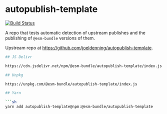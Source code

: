 # autopublish-template

[![Build Status](https://travis-ci.com/esm-bundle/esm-bundle-test.svg?branch=master)](https://travis-ci.com/esm-bundle/autopublish-template)

A repo that tests automatic detection of upstream publishes and the publishing of `@esm-bundle` versions of them.

Upstream repo at https://github.com/joeldenning/autopublish-template.

````sh
## JS Delivr

https://cdn.jsdelivr.net/npm/@esm-bundle/autopublish-template/index.js

## Unpkg

https://unpkg.com/@esm-bundle/autopublish-template/index.js

## Yarn

```sh
yarn add autopublish-template@npm:@esm-bundle/autopublish-template
````
